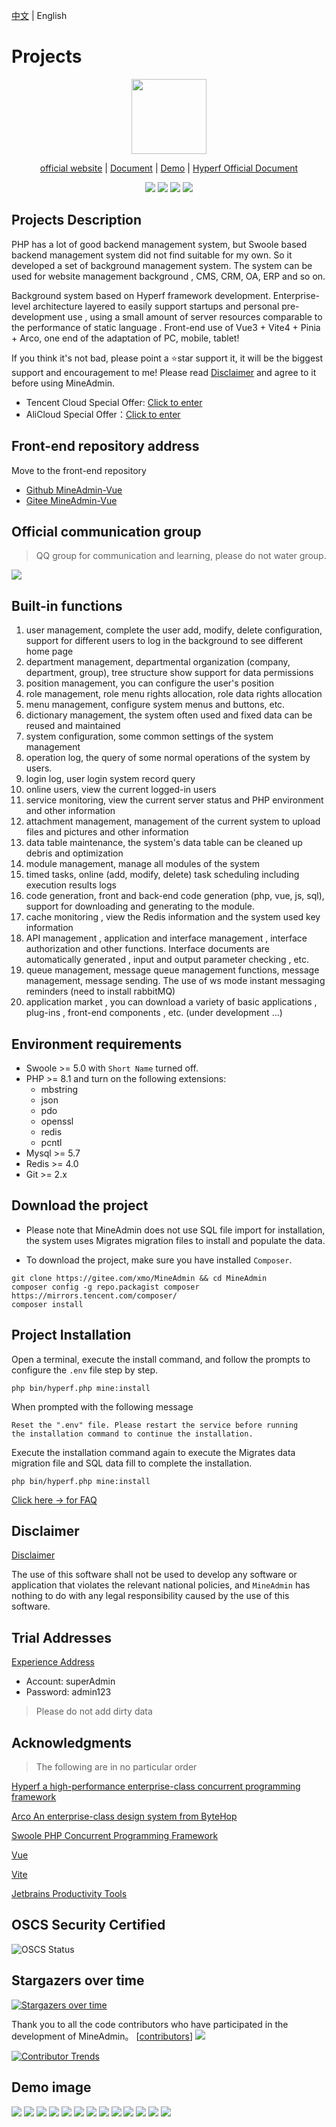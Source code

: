 [中文](./README.md) | English
# Projects

<p align="center">
    <img src="https://doc.mineadmin.com/logo.svg" width="120" />
</p>
<p align="center">
    <a href="https://www.mineadmin.com" target="_blank">official website</a> |
    <a href="https://doc.mineadmin.com" target="_blank">Document</a> | 
    <a href="https://demo.mineadmin.com" target="_blank">Demo</a> |
    <a href="https://hyperf.wiki/3.0/#/" target="_blank">Hyperf Official Document</a> 
</p>

<p align="center">
    <img src="https://gitee.com/xmo/MineAdmin/badge/star.svg?theme=dark" />
    <img src="https://gitee.com/xmo/MineAdmin/badge/fork.svg?theme=dark" />
    <img src="https://svg.hamm.cn/badge.svg?key=License&value=Apache-2.0&color=da4a00" />
    <img src="https://svg.hamm.cn/badge.svg?key=MineAdmin&value=v2.0 LTS" />
</p>

## Projects Description

PHP has a lot of good backend management system, but Swoole based backend management system did not find suitable for my own.
So it developed a set of background management system. The system can be used for website management background , CMS, CRM, OA, ERP and so on.

Background system based on Hyperf framework development. Enterprise-level architecture layered to easily support startups and personal pre-development use , using a small amount of server resources comparable to the performance of static language .
Front-end use of Vue3 + Vite4 + Pinia + Arco, one end of the adaptation of PC, mobile, tablet!

If you think it's not bad, please point a ⭐star support it, it will be the biggest support and encouragement to me!
Please read [Disclaimer](https://doc.mineadmin.com/guide/start/declaration.html) and agree to it before using MineAdmin.

- Tencent Cloud Special Offer: [Click to enter](http://txy.mineadmin.com)
- AliCloud Special Offer：[Click to enter](http://aly.mineadmin.com)

## Front-end repository address
Move to the front-end repository

- [Github MineAdmin-Vue](https://github.com/mineadmin/MineAdmin-Vue)
- [Gitee MineAdmin-Vue](https://gitee.com/mineadmin/MineAdmin-vue)

## Official communication group
> QQ group for communication and learning, please do not water group.

<img src="https://svg.hamm.cn/badge.svg?key=QQ群&value=150105478" />

## Built-in functions

1. user management, complete the user add, modify, delete configuration, support for different users to log in the background to see different home page
2. department management, departmental organization (company, department, group), tree structure show support for data permissions
3. position management, you can configure the user's position
4. role management, role menu rights allocation, role data rights allocation
5. menu management, configure system menus and buttons, etc.
6. dictionary management, the system often used and fixed data can be reused and maintained
7. system configuration, some common settings of the system management
8. operation log, the query of some normal operations of the system by users.
9. login log, user login system record query
10. online users, view the current logged-in users
11. service monitoring, view the current server status and PHP environment and other information
12. attachment management, management of the current system to upload files and pictures and other information
13. data table maintenance, the system's data table can be cleaned up debris and optimization
14. module management, manage all modules of the system
15. timed tasks, online (add, modify, delete) task scheduling including execution results logs
16. code generation, front and back-end code generation (php, vue, js, sql), support for downloading and generating to the module.
17. cache monitoring , view the Redis information and the system used key information
18. API management , application and interface management , interface authorization and other functions. Interface documents are automatically generated , input and output parameter checking , etc.
19. queue management, message queue management functions, message management, message sending. The use of ws mode instant messaging reminders (need to install rabbitMQ)
20. application market , you can download a variety of basic applications , plug-ins , front-end components , etc. (under development ...)

## Environment requirements

- Swoole >= 5.0 with `Short Name` turned off.
- PHP >= 8.1 and turn on the following extensions:
    - mbstring
    - json
    - pdo
    - openssl
    - redis
    - pcntl
- Mysql >= 5.7
- Redis >= 4.0
- Git >= 2.x


## Download the project
- Please note that MineAdmin does not use SQL file import for installation, the system uses Migrates migration files to install and populate the data.

- To download the project, make sure you have installed ``Composer``.
```shell
git clone https://gitee.com/xmo/MineAdmin && cd MineAdmin
composer config -g repo.packagist composer https://mirrors.tencent.com/composer/
composer install
```

## Project Installation

Open a terminal, execute the install command, and follow the prompts to configure the `.env` file step by step.
```shell
php bin/hyperf.php mine:install
```

When prompted with the following message
```shell
Reset the ".env" file. Please restart the service before running 
the installation command to continue the installation.
```

Execute the installation command again to execute the Migrates data migration file and SQL data fill to complete the installation.
```shell
php bin/hyperf.php mine:install
```

[Click here -> for FAQ](https://doc.mineadmin.com/faqs/)

## Disclaimer
[Disclaimer](https://doc.mineadmin.com/guide/start/declaration.html)

The use of this software shall not be used to develop any software or application that violates the relevant national policies, and `MineAdmin` has nothing to do with any legal responsibility caused by the use of this software.

## Trial Addresses

[Experience Address](https://demo.mineadmin.com)
- Account: superAdmin
- Password: admin123

> Please do not add dirty data

## Acknowledgments

> The following are in no particular order

[Hyperf a high-performance enterprise-class concurrent programming framework](https://hyperf.io/)

[Arco An enterprise-class design system from ByteHop](https://arco.design/)

[Swoole PHP Concurrent Programming Framework](https://www.swoole.com)

[Vue](https://vuejs.org/)

[Vite](https://vitejs.cn/)

[Jetbrains Productivity Tools](https://www.jetbrains.com/)

## OSCS Security Certified
![OSCS Status](https://www.oscs1024.com/platform/badge/kanyxmo/MineAdmin.svg?size=large)

## Stargazers over time

[![Stargazers over time](https://starchart.cc/mineadmin/mineadmin-skeleton.svg)](https://starchart.cc/mineadmin/mineadmin-skeleton.svg)

Thank you to all the code contributors who have participated in the development of MineAdmin。 [[contributors](https://github.com/mineadmin/minedmin/graphs/contributors)]
<a href="https://github.com/mineadmin/mineadmin-skeleton/graphs/contributors">
<img src="https://contrib.rocks/image?repo=mineadmin/mineadmin-skeleton" />
</a>

[![Contributor Trends](https://contributor-overtime-api.apiseven.com/contributors-svg?chart=contributorOverTime&repo=mineadmin/mineadmin-skeleton)](https://www.apiseven.com/en/contributor-graph?chart=contributorOverTime&repo=mineadmin/mineadmin-skeleton)


## Demo image
<img src="https://s1.ax1x.com/2022/07/31/vklKzR.jpg" />
<img src="https://s1.ax1x.com/2022/07/31/vkl8eK.jpg" />
<img src="https://s1.ax1x.com/2022/07/31/vkl1L6.jpg" />
<img src="https://s1.ax1x.com/2022/07/31/vklNJH.jpg" />
<img src="https://s1.ax1x.com/2022/07/31/vklJoD.jpg" />
<img src="https://s1.ax1x.com/2022/07/31/vkllsx.jpg" />
<img src="https://s1.ax1x.com/2022/07/31/vklZoF.jpg" />
<img src="https://s1.ax1x.com/2022/07/31/vklUWd.jpg" />
<img src="https://s1.ax1x.com/2022/07/31/vkl0yt.jpg" />
<img src="https://s1.ax1x.com/2022/07/31/vkltFe.jpg" />
<img src="https://s1.ax1x.com/2022/07/31/vkluW9.jpg" />
<img src="https://s1.ax1x.com/2022/07/31/vklnJJ.jpg" />
<img src="https://s1.ax1x.com/2022/07/31/vklmi4.jpg" />